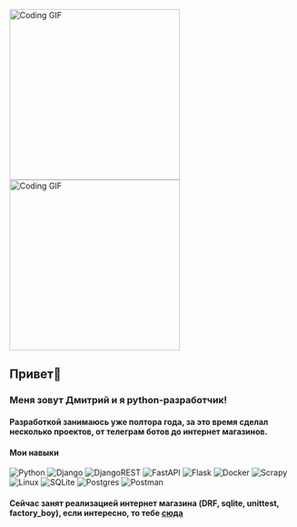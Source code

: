 <img src="https://media1.giphy.com/media/v1.Y2lkPTc5MGI3NjExYWFhZnhvMWx3M2VyZ2lobW1jenY5bzZycGQ1cXlxYzVncWs3anp3ciZlcD12MV9pbnRlcm5hbF9naWZfYnlfaWQmY3Q9Zw/J0kGqZWPmvTvuzwD2G/giphy.gif" width="300" height="300" alt="Coding GIF"></img>
<img src="https://media2.giphy.com/media/v1.Y2lkPTc5MGI3NjExNmk1NHh0dW0ycWUxN3RhYjJodHZycjU1YXFsczM1Y2twcmV0cDc1NiZlcD12MV9pbnRlcm5hbF9naWZfYnlfaWQmY3Q9Zw/6FWpozKBgrQD4MZwDC/giphy.gif" width="300" height="300" alt="Coding GIF"></img>

## Привет👋
### Меня зовут Дмитрий и я python-разработчик!
#### Разработкой занимаюсь уже полтора года, за это время сделал несколько проектов, от телеграм ботов до интернет магазинов.
#### Мои навыки 
![Python](https://img.shields.io/badge/python-3670A0?style=for-the-badge&logo=python&logoColor=ffdd54)
![Django](https://img.shields.io/badge/django-%23092E20.svg?style=for-the-badge&logo=django&logoColor=white)
![DjangoREST](https://img.shields.io/badge/DJANGO-REST-ff1709?style=for-the-badge&logo=django&logoColor=white&color=ff1709&labelColor=gray)
![FastAPI](https://img.shields.io/badge/FastAPI-005571?style=for-the-badge&logo=fastapi)
![Flask](https://img.shields.io/badge/flask-%23000.svg?style=for-the-badge&logo=flask&logoColor=white)
![Docker](https://img.shields.io/badge/docker-%230db7ed.svg?style=for-the-badge&logo=docker&logoColor=white)
![Scrapy](https://img.shields.io/badge/scrapy-%2360a839.svg?style=for-the-badge&logo=scrapy&logoColor=d1d2d3)
![Linux](https://img.shields.io/badge/Linux-FCC624?style=for-the-badge&logo=linux&logoColor=black)
![SQLite](https://img.shields.io/badge/sqlite-%2307405e.svg?style=for-the-badge&logo=sqlite&logoColor=white)
![Postgres](https://img.shields.io/badge/postgres-%23316192.svg?style=for-the-badge&logo=postgresql&logoColor=white)
![Postman](https://img.shields.io/badge/Postman-FF6C37?style=for-the-badge&logo=postman&logoColor=white)

#### Сейчас занят реализацией интернет магазина (DRF, sqlite, unittest, factory_boy), если интересно, то тебе [сюда](https://github.com/avdeevdmitrykrsk/shop_multi/)
